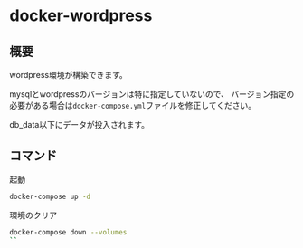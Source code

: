 # docker-wordpress
## 概要
wordpress環境が構築できます。

mysqlとwordpressのバージョンは特に指定していないので、
バージョン指定の必要がある場合は`docker-compose.yml`ファイルを修正してください。

db_data以下にデータが投入されます。

## コマンド
起動
```sh
docker-compose up -d
```

環境のクリア
```sh
docker-compose down --volumes
``
